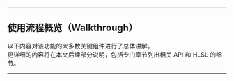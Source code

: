 
* * *

使用流程概览（Walkthrough）
-------------------

以下内容对该功能的大多数关键组件进行了总体讲解。  
更详细的内容将在本文后续部分说明，包括专门章节列出相关 API 和 HLSL 的细节。

* * *